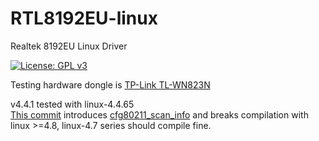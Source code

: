 # RTL8192EU-linux
Realtek 8192EU Linux Driver

[![License: GPL v3](https://img.shields.io/badge/License-GPL%20v3-blue.svg)](http://www.gnu.org/licenses/gpl-3.0)


Testing hardware dongle is [TP-Link TL-WN823N](http://www.tp-link.com/us/products/details/cat-5520_TL-WN823N.html)

v4.4.1 tested with linux-4.4.65  
[This commit](https://git.kernel.org/pub/scm/linux/kernel/git/torvalds/linux.git/commit/?id=1d76250bd34af86c6498fc51e50cab3bfbbeceaa) introduces [cfg80211_scan_info](http://lxr.free-electrons.com/ident?v=4.8;i=cfg80211_scan_info) and breaks compilation with linux >=4.8, linux-4.7 series should compile fine.

